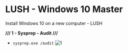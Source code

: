 # LUSH - Windows 10 Master
Install Windows 10 on a new computer - LUSH


**///  1 - Sysprep - Audit ///**
- ``` sysprep.exe /audit ```
![1](https://user-images.githubusercontent.com/22911613/84348777-1866a880-abb6-11ea-9856-f5bd5325f79c.jpg)
